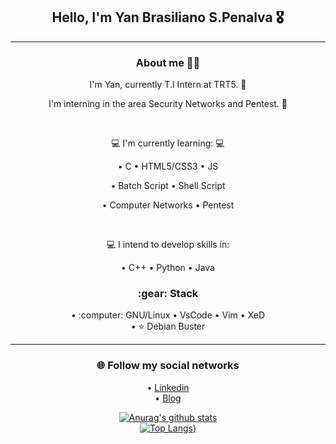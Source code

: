 <div align="center">
  <h2>Hello, I'm Yan Brasiliano S.Penalva 🎖️</h2>
    <hr>
  <h3> About me 👨‍💻</h3>

   I'm Yan, currently T.I Intern at TRT5. :briefcase: <br>

   I'm interning in the area Security Networks and Pentest. 🔰<br> 
  
  <br>
  
  💻 I'm currently learning: :computer:<br>

  • C  • HTML5/CSS3   • JS   
  
  • Batch Script • Shell Script
  
  • Computer Networks   • Pentest
  
  <br>

  💻 I intend to develop skills in:
    
   • C++ • Python  • Java
  
  <h3>:gear: Stack </h3>
  • :computer: GNU/Linux  • VsCode  • Vim  • XeD  <br> • ⭐ Debian Buster

---
  <h3>🌐 Follow my social networks</h3>

  • [Linkedin](https://www.linkedin.com/in/yan-brasiliano/)<br> 
  • [Blog](https://hellolibre.blogspot.com/)

[![Anurag's github stats](https://github-readme-stats.vercel.app/api?username=yanbrasiliano&show_icons=true&theme=dracula)](https://github.com/anuraghazra/github-readme-stats)
<br>
[![Top Langs](https://github-readme-stats.vercel.app/api/top-langs/?username=yanbrasiliano&layout=compact&theme=dracula))](https://github.com/anuraghazra/github-readme-stats)





